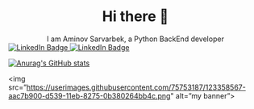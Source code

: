 <div id="header" align="center">
  <h1> 
    Hi there 👋 <br/>
  </h1>
</div>

<div align="center">
  I am Aminov Sarvarbek, a Python BackEnd developer
</div>

<div id="badges">
  <a href="https://github.com/SarvarbekUzDev/">
    <img src="https://img.shields.io/badge/LinkedIn-blue?style=for-the-badge&logo=linkedin&logoColor=white" alt="LinkedIn Badge"/>
  </a>
  <a href="https://t.me/SarvarbekUzDev/">
    <img src="https://img.shields.io/badge/LinkedIn-blue?style=for-the-badge&logo=linkedin&logoColor=white" alt="LinkedIn Badge"/>
  </a>
</div>

[![Anurag's GitHub stats](https://github-readme-stats.vercel.app/api?username=SarvarbekUzDev)](https://github.com/anuraghazra/github-readme-stats)


<img src=”https://userimages.githubusercontent.com/75753187/123358567-aac7b900-d539-11eb-8275-0b380264bb4c.png" alt=”my banner”>
